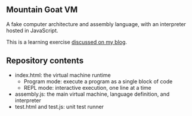 ## Mountain Goat VM

A fake computer architecture and assembly language, with an interpreter hosted in JavaScript.

This is a learning exercise [discussed on my blog](https://www.runningcode.net/2023/01/27/mountain-goat-vm-1/).

## Repository contents

- index.html: the virtual machine runtime
	- Program mode: execute a program as a single block of code
	- REPL mode: interactive execution, one line at a time
- assembly.js: the main virtual machine, language definition, and interpreter
- test.html and test.js: unit test runner
